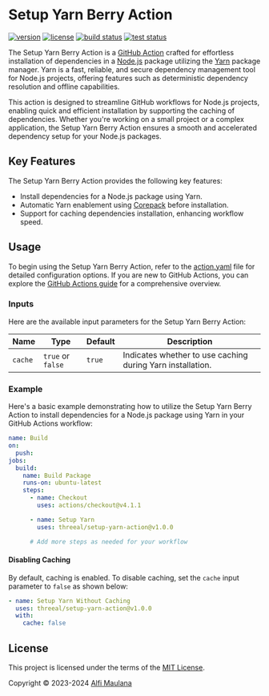 # Setup Yarn Berry Action

[![version](https://img.shields.io/github/v/release/threeal/setup-yarn-action?style=flat-square)](https://github.com/threeal/setup-yarn-action/releases)
[![license](https://img.shields.io/github/license/threeal/setup-yarn-action?style=flat-square)](./LICENSE)
[![build status](https://img.shields.io/github/actions/workflow/status/threeal/setup-yarn-action/build.yaml?branch=main&label=build&style=flat-square)](https://github.com/threeal/setup-yarn-action/actions/workflows/build.yaml)
[![test status](https://img.shields.io/github/actions/workflow/status/threeal/setup-yarn-action/test.yaml?branch=main&label=test&style=flat-square)](https://github.com/threeal/setup-yarn-action/actions/workflows/test.yaml)

The Setup Yarn Berry Action is a [GitHub Action](https://github.com/features/actions) crafted for effortless installation of dependencies in a [Node.js](https://nodejs.org/en) package utilizing the [Yarn](https://yarnpkg.com/) package manager.
Yarn is a fast, reliable, and secure dependency management tool for Node.js projects, offering features such as deterministic dependency resolution and offline capabilities.

This action is designed to streamline GitHub workflows for Node.js projects, enabling quick and efficient installation by supporting the caching of dependencies. Whether you're working on a small project or a complex application, the Setup Yarn Berry Action ensures a smooth and accelerated dependency setup for your Node.js packages.

## Key Features

The Setup Yarn Berry Action provides the following key features:

- Install dependencies for a Node.js package using Yarn.
- Automatic Yarn enablement using [Corepack](https://nodejs.org/api/corepack.html) before installation.
- Support for caching dependencies installation, enhancing workflow speed.

## Usage

To begin using the Setup Yarn Berry Action, refer to the [action.yaml](./action.yaml) file for detailed configuration options.
If you are new to GitHub Actions, you can explore the [GitHub Actions guide](https://docs.github.com/en/actions/learn-github-actions/understanding-github-actions) for a comprehensive overview.

### Inputs

Here are the available input parameters for the Setup Yarn Berry Action:

| Name    | Type              | Default | Description                                                |
| ------- | ----------------- | ------- | ---------------------------------------------------------- |
| `cache` | `true` or `false` | `true`  | Indicates whether to use caching during Yarn installation. |

### Example

Here's a basic example demonstrating how to utilize the Setup Yarn Berry Action to install dependencies for a Node.js package using Yarn in your GitHub Actions workflow:

```yaml
name: Build
on:
  push:
jobs:
  build:
    name: Build Package
    runs-on: ubuntu-latest
    steps:
      - name: Checkout
        uses: actions/checkout@v4.1.1

      - name: Setup Yarn
        uses: threeal/setup-yarn-action@v1.0.0

      # Add more steps as needed for your workflow
```

#### Disabling Caching

By default, caching is enabled. To disable caching, set the `cache` input parameter to `false` as shown below:

```yaml
- name: Setup Yarn Without Caching
  uses: threeal/setup-yarn-action@v1.0.0
  with:
    cache: false
```

## License

This project is licensed under the terms of the [MIT License](./LICENSE).

Copyright © 2023-2024 [Alfi Maulana](https://github.com/threeal/)
